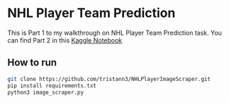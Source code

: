 # NHL Player Team Prediction

This is Part 1 to my walkthrough on NHL Player Team Prediction task. You can find Part 2 in this [Kaggle Notebook](https://www.google.com)


## How to run 

```bash
git clone https://github.com/tristann3/NHLPlayerImageScraper.git
pip install requirements.txt
python3 image_scraper.py
```